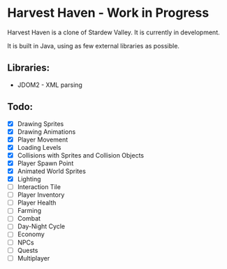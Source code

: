 # Harvest Haven - Work in Progress
Harvest Haven is a clone of Stardew Valley. It is currently in development. 

It is built in Java, using as few external libraries as possible.

## Libraries:
- JDOM2 - XML parsing

## Todo:
- [x] Drawing Sprites
- [x] Drawing Animations
- [x] Player Movement
- [x] Loading Levels
- [x] Collisions with Sprites and Collision Objects
- [x] Player Spawn Point
- [x] Animated World Sprites
- [x] Lighting
- [ ] Interaction Tile
- [ ] Player Inventory
- [ ] Player Health
- [ ] Farming
- [ ] Combat
- [ ] Day-Night Cycle
- [ ] Economy
- [ ] NPCs
- [ ] Quests
- [ ] Multiplayer